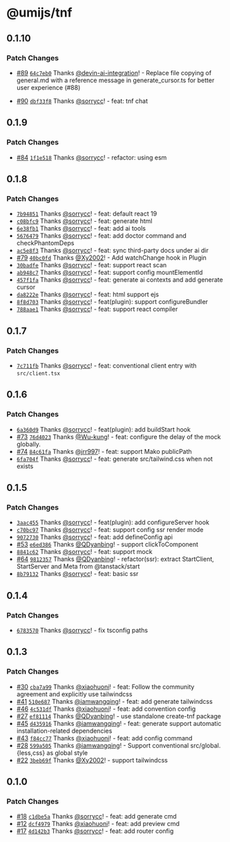 # @umijs/tnf

## 0.1.10

### Patch Changes

- [#89](https://github.com/umijs/tnf/pull/89) [`64c7eb0`](https://github.com/umijs/tnf/commit/64c7eb0bea4b242e503c400aca782a08ced6f7d2) Thanks [@devin-ai-integration](https://github.com/apps/devin-ai-integration)! - Replace file copying of general.md with a reference message in generate_cursor.ts for better user experience (#88)

- [#90](https://github.com/umijs/tnf/pull/90) [`dbf33f8`](https://github.com/umijs/tnf/commit/dbf33f83d43790cb9deaebf5222152802f26979c) Thanks [@sorrycc](https://github.com/sorrycc)! - feat: tnf chat

## 0.1.9

### Patch Changes

- [#84](https://github.com/umijs/tnf/pull/84) [`1f1e518`](https://github.com/umijs/tnf/commit/1f1e518e8d07118cf3c989c5e7b994bbab103615) Thanks [@sorrycc](https://github.com/sorrycc)! - refactor: using esm

## 0.1.8

### Patch Changes

- [`7b94851`](https://github.com/umijs/tnf/commit/7b948514101eba167705e62ac66d48d581f6bc3b) Thanks [@sorrycc](https://github.com/sorrycc)! - feat: default react 19
- [`c08bfc9`](https://github.com/umijs/tnf/commit/c08bfc92ed763ee35ccdf143d145922662a5936c) Thanks [@sorrycc](https://github.com/sorrycc)! - feat: generate html
- [`6e38fb1`](https://github.com/umijs/tnf/commit/6e38fb128c494b8a85b1746f3b124689734c1ec4) Thanks [@sorrycc](https://github.com/sorrycc)! - feat: add ai tools
- [`5676479`](https://github.com/umijs/tnf/commit/5676479b369c7edcbec742b23e5d733d49791262) Thanks [@sorrycc](https://github.com/sorrycc)! - feat: add doctor command and checkPhantomDeps
- [`ac5e8f3`](https://github.com/umijs/tnf/commit/ac5e8f393c502d9466a23f67c49efc8603fedf5c) Thanks [@sorrycc](https://github.com/sorrycc)! - feat: sync third-party docs under ai dir
- [#79](https://github.com/umijs/tnf/pull/79) [`40bc0fd`](https://github.com/umijs/tnf/commit/40bc0fdf6f1105572cbfa821c0616ee656b7fc08) Thanks [@Xy2002](https://github.com/Xy2002)! - Add watchChange hook in Plugin
- [`30badfe`](https://github.com/umijs/tnf/commit/30badfe21a87fc2db465b2eebf15d9a04e6c9ada) Thanks [@sorrycc](https://github.com/sorrycc)! - feat: support react scan
- [`ab948c7`](https://github.com/umijs/tnf/commit/ab948c709c8a157efb14282cc398ddd6d4a68edc) Thanks [@sorrycc](https://github.com/sorrycc)! - feat: support config mountElementId
- [`457f1fa`](https://github.com/umijs/tnf/commit/457f1faca4076cea02f3d2c20acbcbcf771fd243) Thanks [@sorrycc](https://github.com/sorrycc)! - feat: generate ai contexts and add generate cursor
- [`da8222e`](https://github.com/umijs/tnf/commit/da8222e132499d88f57d1b473c7bc4018090a737) Thanks [@sorrycc](https://github.com/sorrycc)! - feat: html support ejs
- [`8f8d703`](https://github.com/umijs/tnf/commit/8f8d703aec3f761e2ce626ed46730ea2f4378db3) Thanks [@sorrycc](https://github.com/sorrycc)! - feat(plugin): support configureBundler
- [`788aae1`](https://github.com/umijs/tnf/commit/788aae108686da574f52a6ab6051b00e6998d036) Thanks [@sorrycc](https://github.com/sorrycc)! - feat: support react compiler

## 0.1.7

### Patch Changes

- [`7c711fb`](https://github.com/umijs/tnf/commit/7c711fb4f3d98e199161ec17c3db7afbe94db618) Thanks [@sorrycc](https://github.com/sorrycc)! - feat: conventional client entry with `src/client.tsx`

## 0.1.6

### Patch Changes

- [`6a360d9`](https://github.com/umijs/tnf/commit/6a360d9484cdcee472828fec9549677a7ec38c65) Thanks [@sorrycc](https://github.com/sorrycc)! - feat(plugin): add buildStart hook
- [#73](https://github.com/umijs/tnf/pull/73) [`76d4023`](https://github.com/umijs/tnf/commit/76d4023551b655dc2196443e44dd3d0ab22c4796) Thanks [@Wu-kung](https://github.com/Wu-kung)! - feat: configure the delay of the mock globally.
- [#74](https://github.com/umijs/tnf/pull/74) [`84c61fa`](https://github.com/umijs/tnf/commit/84c61facec012d54be805ab657f28d0e9e1184d3) Thanks [@jrr997](https://github.com/jrr997)! - feat: support Mako publicPath
- [`6fa704f`](https://github.com/umijs/tnf/commit/6fa704f418fe8f3e38db952c342f556d6a28687b) Thanks [@sorrycc](https://github.com/sorrycc)! - feat: generate src/tailwind.css when not exists

## 0.1.5

### Patch Changes

- [`3aac455`](https://github.com/umijs/tnf/commit/3aac4554a53453080b43c93bb2ee447d09079bc9) Thanks [@sorrycc](https://github.com/sorrycc)! - feat(plugin): add configureServer hook
- [`c70bc97`](https://github.com/umijs/tnf/commit/c70bc97242ae75f66f3a896580195af6a6f219c4) Thanks [@sorrycc](https://github.com/sorrycc)! - feat: support config ssr render mode
- [`9072730`](https://github.com/umijs/tnf/commit/9072730adeed491805e17376bdbd1aa78ab30c19) Thanks [@sorrycc](https://github.com/sorrycc)! - feat: add defineConfig api
- [#53](https://github.com/umijs/tnf/pull/53) [`e6ed386`](https://github.com/umijs/tnf/commit/e6ed386304b3b19691adf147c702ceedb784410b) Thanks [@QDyanbing](https://github.com/QDyanbing)! - support clickToComponent
- [`8841c62`](https://github.com/umijs/tnf/commit/8841c628c4b464667342b9550069a5865d2eda22) Thanks [@sorrycc](https://github.com/sorrycc)! - feat: support mock
- [#64](https://github.com/umijs/tnf/pull/64) [`9812357`](https://github.com/umijs/tnf/commit/9812357b34f00b11fd2ce3c6e29247fe4198a0f8) Thanks [@QDyanbing](https://github.com/QDyanbing)! - refactor(ssr): extract StartClient, StartServer and Meta from @tanstack/start
- [`8b79132`](https://github.com/umijs/tnf/commit/8b791324dc16da0e512bf61e327a5682824f4f0e) Thanks [@sorrycc](https://github.com/sorrycc)! - feat: basic ssr

## 0.1.4

### Patch Changes

- [`6783570`](https://github.com/umijs/tnf/commit/678357055882c5a5a7a411e9d4c823ece9325927) Thanks [@sorrycc](https://github.com/sorrycc)! - fix tsconfig paths

## 0.1.3

### Patch Changes

- [#30](https://github.com/umijs/tnf/pull/30) [`cba7a99`](https://github.com/umijs/tnf/commit/cba7a99d58f1f36c52a832eef27f5a1708048c5b) Thanks [@xiaohuoni](https://github.com/xiaohuoni)! - feat: Follow the community agreement and explicitly use tailwindcss
- [#41](https://github.com/umijs/tnf/pull/41) [`510e687`](https://github.com/umijs/tnf/commit/510e6877f9b8d9325bcc7b3492eb0bccde5cc741) Thanks [@iamwangqing](https://github.com/iamwangqing)! - feat: add generate tailwindcss
- [#46](https://github.com/umijs/tnf/pull/46) [`4c531df`](https://github.com/umijs/tnf/commit/4c531dfc991798bcb51e2e637f297103e036d728) Thanks [@xiaohuoni](https://github.com/xiaohuoni)! - feat: add convention config
- [#27](https://github.com/umijs/tnf/pull/27) [`ef81114`](https://github.com/umijs/tnf/commit/ef811144bbb90323a260167dba960ffa4842d57a) Thanks [@QDyanbing](https://github.com/QDyanbing)! - use standalone create-tnf package
- [#45](https://github.com/umijs/tnf/pull/45) [`d435916`](https://github.com/umijs/tnf/commit/d435916ad1264a6d8b47cd406699545c85495c1d) Thanks [@iamwangqing](https://github.com/iamwangqing)! - feat: generate support automatic installation-related dependencies
- [#43](https://github.com/umijs/tnf/pull/43) [`f84cc77`](https://github.com/umijs/tnf/commit/f84cc773650e7e132b84d044fc5df4d17dd56259) Thanks [@xiaohuoni](https://github.com/xiaohuoni)! - feat: add config command
- [#28](https://github.com/umijs/tnf/pull/28) [`599a505`](https://github.com/umijs/tnf/commit/599a505a6bb08eb53c14a226eb546173a28f3c97) Thanks [@iamwangqing](https://github.com/iamwangqing)! - Support conventional src/global.{less,css} as global style
- [#22](https://github.com/umijs/tnf/pull/22) [`3beb69f`](https://github.com/umijs/tnf/commit/3beb69fe98c29496ff23b3c16cf26a236032be78) Thanks [@Xy2002](https://github.com/Xy2002)! - support tailwindcss

## 0.1.0

### Patch Changes

- [#18](https://github.com/umijs/tnf/pull/18) [`c1dbe5a`](https://github.com/umijs/tnf/commit/c1dbe5aaa96bdf4d43dd85c6de72ab67be1654cb) Thanks [@sorrycc](https://github.com/sorrycc)! - feat: add generate cmd
- [#12](https://github.com/umijs/tnf/pull/12) [`dcf4979`](https://github.com/umijs/tnf/commit/dcf497971142ff5a48b70a4165fb256ac513b10e) Thanks [@xiaohuoni](https://github.com/xiaohuoni)! - feat: add preview cmd
- [#17](https://github.com/umijs/tnf/pull/17) [`4d142b3`](https://github.com/umijs/tnf/commit/4d142b363b84f47aad6e2fb9ce02306aa0af0595) Thanks [@sorrycc](https://github.com/sorrycc)! - feat: add router config
